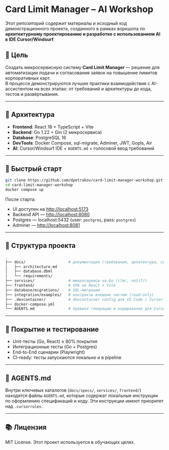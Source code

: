 # Card Limit Manager – AI Workshop

Этот репозиторий содержит материалы и исходный код демонстрационного проекта, созданного в рамках воркшопа по **архитектурному проектированию и разработке с использованием AI в IDE Cursor/Windsurf**.

## 📌 Цель

Создать микросервисную систему **Card Limit Manager** — решение для автоматизации подачи и согласования заявок на повышение лимитов корпоративных карт.  
В процессе демонстрируются лучшие практики взаимодействия с AI-ассистентом на всех этапах: от требований и архитектуры до кода, тестов и развёртывания.

---

## 🧱 Архитектура

- **Frontend**: React 18 + TypeScript + Vite
- **Backend**: Go 1.22 + Gin (2 микросервиса)
- **Database**: PostgreSQL 16
- **DevTools**: Docker Compose, sql-migrate, Adminer, JWT, Gopls, Air
- **AI**: Cursor/Windsurf IDE + `AGENTS.md` + голосовой ввод требований

---

## 🚀 Быстрый старт

```bash
git clone https://github.com/dpetrakov/card-limit-manager-workshop.git
cd card-limit-manager-workshop
docker compose up
```

После старта:

* UI доступен на [http://localhost:5173](http://localhost:5173)
* Backend API — [http://localhost:8080](http://localhost:8080)
* Postgres — localhost:5432 (user: `postgres`, pass: `postgres`)
* Adminer — [http://localhost:8081](http://localhost:8081)

---

## 📁 Структура проекта

```bash
.
├── docs/                   # документация (требования, архитектура, спецификации, схема БД)
│   ├── architecture.md
│   ├── database.dbml
│   └── requirements/
├── services/               # микросервисы на Go (clm/, notif/)
├── frontend/               # SPA на React + Vite
├── database/migrations/    # SQL-миграции
├── integration/examples/   # контракты внешних систем (read-only)
├── .devcontainer/          # devcontainer config для VS Code / Cursor / Windsurf
├── docker-compose.yml
└── AGENTS.md               # правила генерации и кодирования для Cursor / Windsurf
```


---

## 🧪 Покрытие и тестирование

* Unit-тесты (Go, React) ≥ 80% покрытия
* Интеграционные тесты (Go + Postgres)
* End-to-End сценарии (Playwright)
* CI-ready: тесты запускаются локально и в pipeline

---

## 🤖 AGENTS.md

Внутри ключевых каталогов (`docs/specs/`, `services/`, `frontend/`) находятся файлы `AGENTS.md`, которые содержат локальные инструкции по оформлению спецификаций и коду. Эти инструкции имеют приоритет над `.cursorrules`.

---

## 📚 Лицензия

MIT License. Этот проект используется в обучающих целях.


